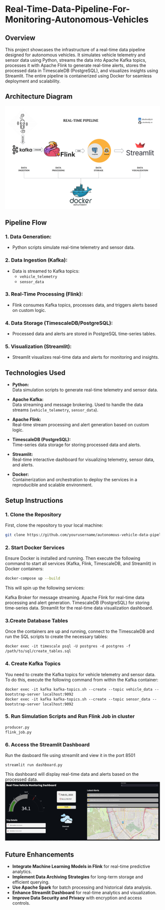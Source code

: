 # Real-Time-Data-Pipeline-For-Monitoring-Autonomous-Vehicles
## **Overview**
This project showcases the infrastructure of a real-time data pipeline designed for autonomous vehicles. It simulates vehicle telemetry and sensor data using Python, streams the data into Apache Kafka topics, processes it with Apache Flink to generate real-time alerts, stores the processed data in TimescaleDB (PostgreSQL), and visualizes insights using Streamlit. The entire pipeline is containerized using Docker for seamless deployment and scalability.

## Architecture Diagram
![Architecture Diagram](pipeline.png)
## Pipeline Flow

### 1. Data Generation:
- Python scripts simulate real-time telemetry and sensor data.

### 2. Data Ingestion (Kafka):
- Data is streamed to Kafka topics:
  - `vehicle_telemetry`
  - `sensor_data`

### 3. Real-Time Processing (Flink):
- Flink consumes Kafka topics, processes data, and triggers alerts based on custom logic.

### 4. Data Storage (TimescaleDB/PostgreSQL):
- Processed data and alerts are stored in PostgreSQL time-series tables.

### 5. Visualization (Streamlit):
- Streamlit visualizes real-time data and alerts for monitoring and insights.

## Technologies Used

- **Python:**  
  Data simulation scripts to generate real-time telemetry and sensor data.

- **Apache Kafka:**  
  Data streaming and message brokering. Used to handle the data streams (`vehicle_telemetry`, `sensor_data`).

- **Apache Flink:**  
  Real-time stream processing and alert generation based on custom logic.

- **TimescaleDB (PostgreSQL):**  
  Time-series data storage for storing processed data and alerts.

- **Streamlit:**  
  Real-time interactive dashboard for visualizing telemetry, sensor data, and alerts.

- **Docker:**  
  Containerization and orchestration to deploy the services in a reproducible and scalable environment.

## Setup Instructions
### 1. Clone the Repository
First, clone the repository to your local machine:
```bash
git clone https://github.com/yourusername/autonomous-vehicle-data-pipeline.git
```
### 2. Start Docker Services
Ensure Docker is installed and running. Then execute the following command to start all services (Kafka, Flink, TimescaleDB, and Streamlit) in Docker containers:
```bash
docker-compose up --build
```
This will spin up the following services:

Kafka Broker for message streaming.
Apache Flink for real-time data processing and alert generation.
TimescaleDB (PostgreSQL) for storing time-series data.
Streamlit for the real-time data visualization dashboard.

### 3.Create Database Tables
Once the containers are up and running, connect to the TimescaleDB and run the SQL scripts to create the necessary tables:
```
docker exec -it timescale psql -U postgres -d postgres -f /path/to/sql/create_tables.sql
```
### 4. Create Kafka Topics
You need to create the Kafka topics for vehicle telemetry and sensor data. To do this, execute the following command from within the Kafka container:
```
docker exec -it kafka kafka-topics.sh --create --topic vehicle_data --bootstrap-server localhost:9092
docker exec -it kafka kafka-topics.sh --create --topic sensor_data --bootstrap-server localhost:9092
```
### 5. Run Simulation Scripts and Run Flink Job in cluster
```
producer.py
flink_job.py
```
### 6. Access the Streamlit Dashboard
Run the dasboard file using streamlit and view it in the port 8501
```
streamlit run dashboard.py
```
This dashboard will display real-time data and alerts based on the processed data.
![Dashboard](dashboard_ss.png)
## Future Enhancements
- **Integrate Machine Learning Models in Flink** for real-time predictive analytics.
- **Implement Data Archiving Strategies** for long-term storage and efficient querying.
- **Use Apache Spark** for batch processing and historical data analysis.
- **Enhance Streamlit Dashboard** for real-time analytics and visualization.
- **Improve Data Security and Privacy** with encryption and access controls.
